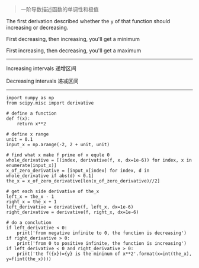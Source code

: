 > 一阶导数描述函数的单调性和极值

The first derivation described whether the `y` of that function should increasing or decreasing.

First decreasing, then increasing, you'll get a minimum

First increasing, then decreasing, you'll get a maximum
___

Increasing intervals
递增区间

Decreasing intervals
递减区间
___

```
import numpy as np
from scipy.misc import derivative

# define a function
def f(x):
    return x**2
    
# define x range
unit = 0.1
input_x = np.arange(-2, 2 + unit, unit)

# find what x make f prime of x equle 0 
whole_derivative = [(index, derivative(f, x, dx=1e-6)) for index, x in enumerate(input_x)]
x_of_zero_derivative = [input_x[index] for index, d in whole_derivative if abs(d) < 0.1]
the_x = x_of_zero_derivative[len(x_of_zero_derivative)//2]

# get each side derivative of the_x 
left_x = the_x - 1
right_x = the_x + 1
left_derivative = derivative(f, left_x, dx=1e-6)
right_derivative = derivative(f, right_x, dx=1e-6)

# do a conclution
if left_derivative < 0:
    print('from negative infinite to 0, the function is decreasing')
if right_derivative > 0:
    print('from 0 to positive infinite, the function is increasing')
if left_derivative < 0 and right_derivative > 0:
    print('the f({x})={y} is the mininum of x**2'.format(x=int(the_x), y=f(int(the_x))))
```